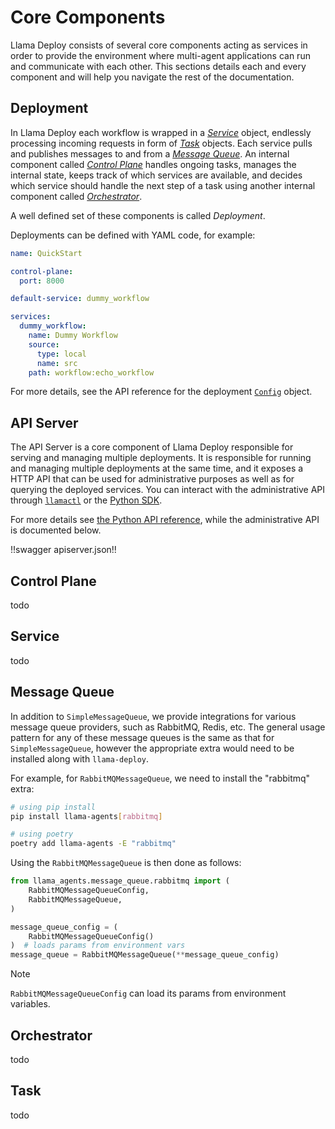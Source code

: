 # Core Components

Llama Deploy consists of several core components acting as services in order to provide the environment where
multi-agent applications can run and communicate with each other. This sections details each and every component and
will help you navigate the rest of the documentation.

## Deployment

In Llama Deploy each workflow is wrapped in a [_Service_](#service) object, endlessly processing incoming requests in
form of [_Task_](#task) objects. Each service pulls and publishes messages to and from a [_Message Queue_](#message-queue).
An internal component called [_Control Plane_](#control-plane) handles ongoing tasks, manages the internal state, keeps
track of which services are available, and decides which service should handle the next step of a task using another
internal component called [_Orchestrator_](#orchestrator).

A well defined set of these components is called _Deployment_.

Deployments can be defined with YAML code, for example:

```yaml
name: QuickStart

control-plane:
  port: 8000

default-service: dummy_workflow

services:
  dummy_workflow:
    name: Dummy Workflow
    source:
      type: local
      name: src
    path: workflow:echo_workflow
```

For more details, see the API reference for the deployment [`Config`](../../api_reference/llama_deploy/apiserver.md#llama_deploy.apiserver.config_parser.Config) object.

## API Server

The API Server is a core component of Llama Deploy responsible for serving and managing multiple deployments. It is
responsible for running and managing multiple deployments at the same time, and it exposes a HTTP API that can be used
for administrative purposes as well as for querying the deployed services. You can interact with the administrative
API through [`llamactl`](./50_llamactl.md) or the [Python SDK](./40_python_sdk.md).

For more details see [the Python API reference](../../api_reference/llama_deploy/apiserver.md), while the administrative
API is documented below.

!!swagger apiserver.json!!

## Control Plane

todo

## Service

todo

## Message Queue

In addition to `SimpleMessageQueue`, we provide integrations for various
message queue providers, such as RabbitMQ, Redis, etc. The general usage pattern
for any of these message queues is the same as that for `SimpleMessageQueue`,
however the appropriate extra would need to be installed along with `llama-deploy`.

For example, for `RabbitMQMessageQueue`, we need to install the "rabbitmq" extra:

```sh
# using pip install
pip install llama-agents[rabbitmq]

# using poetry
poetry add llama-agents -E "rabbitmq"
```

Using the `RabbitMQMessageQueue` is then done as follows:

```python
from llama_agents.message_queue.rabbitmq import (
    RabbitMQMessageQueueConfig,
    RabbitMQMessageQueue,
)

message_queue_config = (
    RabbitMQMessageQueueConfig()
)  # loads params from environment vars
message_queue = RabbitMQMessageQueue(**message_queue_config)
```


> [!NOTE]
> `RabbitMQMessageQueueConfig` can load its params from environment variables.


## Orchestrator

todo

## Task

todo
